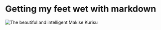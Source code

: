 # Getting my feet wet with markdown

![The beautiful and intelligent Makise Kurisu](https://static.wikia.nocookie.net/steins-gate/images/8/83/Kurisu_profile.png)
